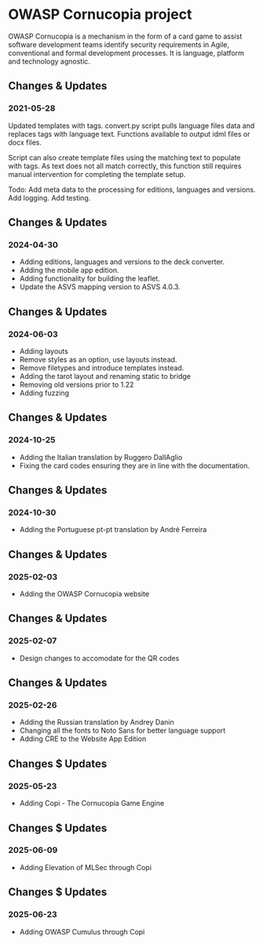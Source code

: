 # OWASP Cornucopia project
OWASP Cornucopia is a mechanism in the form of a card game to assist software development teams 
identify security requirements in Agile, conventional and formal development processes. 
It is language, platform and technology agnostic.

## Changes & Updates
### 2021-05-28
Updated templates with tags.
convert.py script pulls language files data and replaces tags with language text.
Functions available to output idml files or docx files.

Script can also create template files using the matching text to populate with tags. 
As text does not all match correctly, this function still requires manual intervention for completing the template setup.

Todo: 
Add meta data to the processing for editions, languages and versions.
Add logging.
Add testing.

## Changes & Updates
### 2024-04-30

- Adding editions, languages and versions to the deck converter.
- Adding the mobile app edition.
- Adding functionality for building the leaflet.
- Update the ASVS mapping version to ASVS 4.0.3.

## Changes & Updates
### 2024-06-03

- Adding layouts
- Remove styles as an option, use layouts instead.
- Remove filetypes and introduce templates instead.
- Adding the tarot layout and renaming static to bridge
- Removing old versions prior to 1.22
- Adding fuzzing

## Changes & Updates
### 2024-10-25

 - Adding the Italian translation by Ruggero DallAglio
 - Fixing the card codes ensuring they are in line with the documentation.

## Changes & Updates
### 2024-10-30
 - Adding the Portuguese pt-pt translation by André Ferreira

## Changes & Updates
### 2025-02-03
 - Adding the OWASP Cornucopia website

## Changes & Updates
### 2025-02-07
 - Design changes to accomodate for the QR codes

## Changes & Updates
### 2025-02-26
 - Adding the Russian translation by Andrey Danin
 - Changing all the fonts to Noto Sans for better language support
 - Adding CRE to the Website App Edition

## Changes $ Updates
### 2025-05-23

 - Adding Copi - The Cornucopia Game Engine

## Changes $ Updates
### 2025-06-09

 - Adding Elevation of MLSec through Copi

## Changes $ Updates
### 2025-06-23

 - Adding OWASP Cumulus through Copi